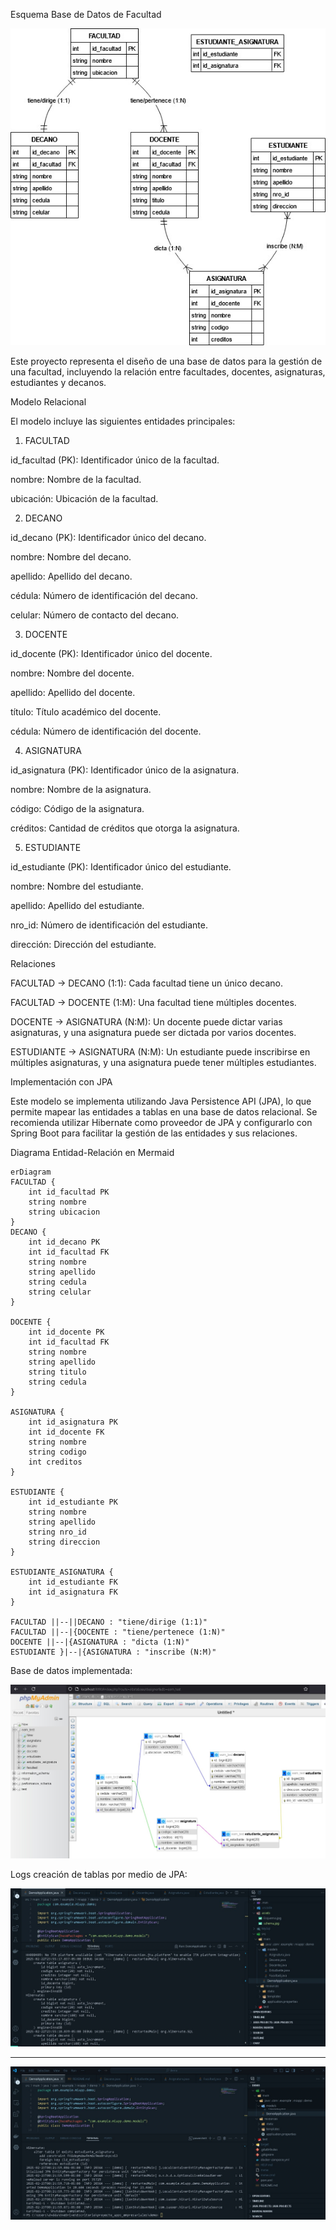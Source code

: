 Esquema Base de Datos de Facultad

![Esquema Base de Datos de Facultad](assets/Esquema.jpg)


Este proyecto representa el diseño de una base de datos para la gestión de una facultad, incluyendo la relación entre facultades, docentes, asignaturas, estudiantes y decanos.

Modelo Relacional

El modelo incluye las siguientes entidades principales:

1. FACULTAD

id_facultad (PK): Identificador único de la facultad.

nombre: Nombre de la facultad.

ubicación: Ubicación de la facultad.

2. DECANO

id_decano (PK): Identificador único del decano.

nombre: Nombre del decano.

apellido: Apellido del decano.

cédula: Número de identificación del decano.

celular: Número de contacto del decano.

3. DOCENTE

id_docente (PK): Identificador único del docente.

nombre: Nombre del docente.

apellido: Apellido del docente.

título: Título académico del docente.

cédula: Número de identificación del docente.

4. ASIGNATURA

id_asignatura (PK): Identificador único de la asignatura.

nombre: Nombre de la asignatura.

código: Código de la asignatura.

créditos: Cantidad de créditos que otorga la asignatura.

5. ESTUDIANTE

id_estudiante (PK): Identificador único del estudiante.

nombre: Nombre del estudiante.

apellido: Apellido del estudiante.

nro_id: Número de identificación del estudiante.

dirección: Dirección del estudiante.

Relaciones

FACULTAD → DECANO (1:1): Cada facultad tiene un único decano.

FACULTAD → DOCENTE (1:M): Una facultad tiene múltiples docentes.

DOCENTE → ASIGNATURA (N:M): Un docente puede dictar varias asignaturas, y una asignatura puede ser dictada por varios docentes.

ESTUDIANTE → ASIGNATURA (N:M): Un estudiante puede inscribirse en múltiples asignaturas, y una asignatura puede tener múltiples estudiantes.

Implementación con JPA

Este modelo se implementa utilizando Java Persistence API (JPA), lo que permite mapear las entidades a tablas en una base de datos relacional. Se recomienda utilizar Hibernate como proveedor de JPA y configurarlo con Spring Boot para facilitar la gestión de las entidades y sus relaciones.


Diagrama Entidad-Relación en Mermaid



    erDiagram
    FACULTAD {
        int id_facultad PK
        string nombre
        string ubicacion
    }
    DECANO {
        int id_decano PK
        int id_facultad FK
        string nombre
        string apellido
        string cedula
        string celular
    }
    
    DOCENTE {
        int id_docente PK
        int id_facultad FK
        string nombre
        string apellido
        string titulo
        string cedula
    }
    
    ASIGNATURA {
        int id_asignatura PK
        int id_docente FK
        string nombre
        string codigo
        int creditos
    }
    
    ESTUDIANTE {
        int id_estudiante PK
        string nombre
        string apellido
        string nro_id
        string direccion
    }
    
    ESTUDIANTE_ASIGNATURA {
        int id_estudiante FK
        int id_asignatura FK
    }
    
    FACULTAD ||--||DECANO : "tiene/dirige (1:1)"
    FACULTAD ||--|{DOCENTE : "tiene/pertenece (1:N)"
    DOCENTE ||--|{ASIGNATURA : "dicta (1:N)"
    ESTUDIANTE }|--|{ASIGNATURA : "inscribe (N:M)"

Base de datos implementada: 

![schema base de datos phpmyadmin](assets/schema.jpg)


Logs creación de tablas por medio de JPA:

![logs JPA](assets/logs.jpg)

------------------------------------------------------

![logs JPA](assets/logs2.jpg)



